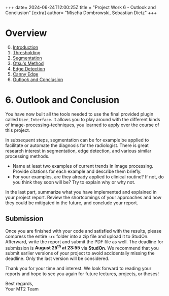 +++
date= 2024-06-24T12:00:25Z
title = "Project Work 6 - Outlook and Conclusion"
[extra]
author= "Mischa Dombrowski, Sebastian Dietz"
+++

# Overview

0) [Introduction](../introduction)
1) [Thresholding](../thresholding)
2) [Segmentation](../segmentation)
3) [Otsu's Method](../otsu)
4) [Edge Detection](../edgedetection) 
5) [Canny Edge](../cannyedge) 
6) [Outlook and Conclusion](../conclusion)


# 6. Outlook and Conclusion
You have now built all the tools needed to use the final provided plugin called `User_Interface`. 
It allows you to play around with the different kinds of image-processing-techniques, you learned to apply over the course of this project.

In subsequent steps, segmentation can be for example be applied to facilitate or automate the diagnosis for the radiologist.
There is great research interest in segmentation, edge detection, and various similar processing methods.

* Name at least two examples of current trends in image processing. Provide citations for each example and describe them briefly.
* For your examples, are they already applied to clinical routine? If not, do you think they soon will be? Try to explain why or why not.

In the last part, summarize what you have implemented and explained in your project report. Review the shortcomings of your approaches and how they could be mitigated in the future, and conclude your report.

## Submission 

Once you are finished with your code and satisfied with the results, please compress the entire `src` folder into a zip file and upload it to StudOn. 
Afterward, write the report and submit the PDF file as well. 
The deadline for submission is **August 25<sup>th</sup> at 23:55** via **StudOn**. We recommend that you submit earlier versions of your project to avoid accidentally missing the deadline. Only the last version will be considered.

Thank you for your time and interest. We look forward to reading your reports and hope to see you again for future lectures, projects, or theses! 

Best regards,  
Your MT2 Team